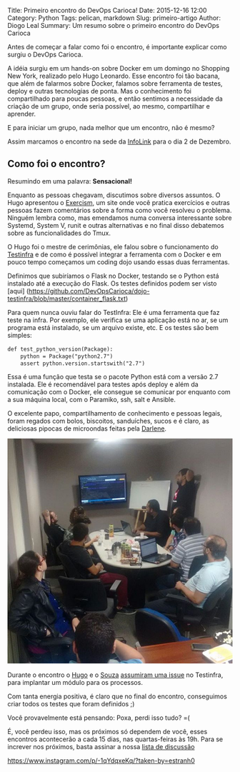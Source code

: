 Title: Primeiro encontro do DevOps Carioca!
Date: 2015-12-16 12:00
Category: Python
Tags: pelican, markdown
Slug: primeiro-artigo
Author: Diogo Leal
Summary: Um resumo sobre o primeiro encontro do DevOps Carioca

Antes de começar a falar como foi o encontro, é importante explicar como surgiu o DevOps Carioca.

A idéia surgiu em um hands-on sobre Docker em um domingo no Shopping New York, realizado pelo Hugo Leonardo. Esse encontro foi tão bacana, que além de falarmos sobre Docker, falamos sobre ferramenta de testes, deploy e outras tecnologias de ponta. Mas o conhecimento foi compartilhado para poucas pessoas, e então sentimos a necessidade da criação de um grupo, onde seria possível, ao mesmo, compartilhar e aprender.

E para iniciar um grupo, nada melhor que um encontro, não é mesmo?

Assim marcamos o encontro na sede da [InfoLink](http://infolink.com.br) para o dia 2 de Dezembro.

## Como foi o encontro?

Resumindo em uma palavra: <b>Sensacional!</b>

Enquanto as pessoas chegavam, discutimos sobre diversos assuntos. O Hugo apresentou o [Exercism](http://exercism.io/), um site onde você pratica exercícios e outras pessoas fazem comentários sobre a forma como você resolveu o problema. Ninguém lembra como, mas emendamos numa conversa interessante sobre Systemd, System V, runit e outras alternativas e no final disso debatemos sobre as funcionalidades do Tmux.

O Hugo foi o mestre de cerimônias, ele falou sobre o funcionamento do [Testinfra](https://testinfra.readthedocs.org/en/latest/) e de como é possível integrar a ferramenta com o Docker e em pouco tempo começamos um coding dojo usando essas duas ferramentas.

Definimos que subiríamos o Flask no Docker, testando se o Python está instalado até a execução do Flask. Os testes definidos podem ser visto [aqui] (https://github.com/DevOpsCarioca/dojo-testinfra/blob/master/container_flask.txt)

Para quem nunca ouviu falar do TestInfra: Ele é uma ferramenta que faz teste na infra. Por exemplo, ele verifica se uma aplicação está no ar, se um programa está instalado, se um arquivo existe, etc. E os testes são bem simples:

```
def test_python_version(Package):
    python = Package("python2.7")
    assert python.version.startswith("2.7")
```
Essa é uma função que testa se o pacote Python está com a versão 2.7 instalada. Ele é recomendável para testes após deploy e além da comunicação com o Docker, ele consegue se comunicar por enquanto com a sua máquina local, com o Paramiko, ssh, salt e Ansible.

O excelente papo, compartilhamento de conhecimento e pessoas legais, foram regados com bolos, biscoitos, sanduíches, sucos e é claro, as deliciosas pipocas de microondas feitas pela [Darlene](https://github.com/darlenedms).

![Foto do primeiro encontro](/images/primeiro_encontro_02_12.jpg)


Durante o encontro o [Hugo](https://groups.google.com/forum/?hl=en#!forum/devopscarioca) e o [Souza](https://github.com/chevectra87) [assumiram uma issue](https://github.com/philpep/testinfra/issues/24)
no Testinfra, para implantar um módulo para os processos.

Com tanta energia positiva, é claro que no final do encontro, conseguimos criar todos os testes que foram definidos ;)

Você provavelmente está pensando: Poxa, perdi isso tudo? =(

É, você perdeu isso, mas os próximos só dependem de você, esses encontros acontecerão a cada 15 dias, nas quartas-feiras às 19h. Para se increver nos próximos, basta assinar a nossa [lista de discussão](https://groups.google.com/forum/?hl=en#!forum/devopscarioca)

https://www.instagram.com/p/-1qYdqxeKq/?taken-by=estranh0


